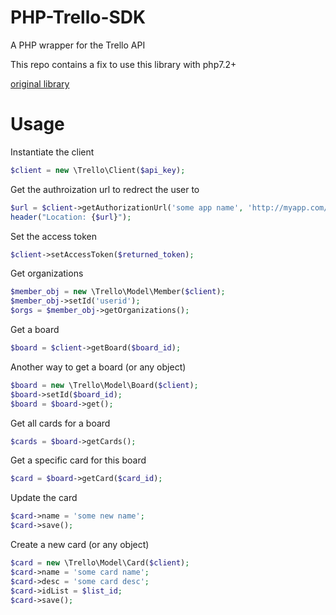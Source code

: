 PHP-Trello-SDK
==============

A PHP wrapper for the Trello API

This repo contains a fix to use this library with php7.2+

[original library](https://github.com/ashwinks/Trello-API-PHP-Wrapper) 

Usage
======

Instantiate the client
```php
$client = new \Trello\Client($api_key);
```

Get the authroization url to redrect the user to
```php
$url = $client->getAuthorizationUrl('some app name', 'http://myapp.com/returnurl'));
header("Location: {$url}");
```

Set the access token
```php
$client->setAccessToken($returned_token);
```
Get organizations
```php
$member_obj = new \Trello\Model\Member($client);
$member_obj->setId('userid');
$orgs = $member_obj->getOrganizations();
```

Get a board
```php
$board = $client->getBoard($board_id);
```

Another way to get a board (or any object)
```php
$board = new \Trello\Model\Board($client);
$board->setId($board_id);
$board = $board->get();
```

Get all cards for a board
```php
$cards = $board->getCards();
```

Get a specific card for this board
```php
$card = $board->getCard($card_id);
```

Update the card
```php
$card->name = 'some new name';
$card->save();
```

Create a new card (or any object)
```php
$card = new \Trello\Model\Card($client);
$card->name = 'some card name';
$card->desc = 'some card desc';
$card->idList = $list_id;
$card->save();
```